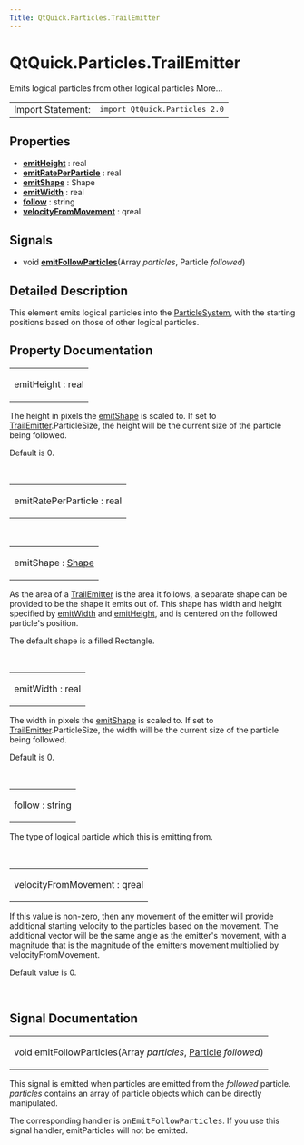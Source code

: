 ```yaml
---
Title: QtQuick.Particles.TrailEmitter
---
```


# QtQuick.Particles.TrailEmitter

<span class="subtitle"></span>
<!-- $$$TrailEmitter-brief -->
<p>Emits logical particles from other logical particles More...</p>
<!-- @@@TrailEmitter -->
<table class="alignedsummary">
<tr><td class="memItemLeft rightAlign topAlign"> Import Statement:</td><td class="memItemRight bottomAlign"> </b><tt>import QtQuick.Particles 2.0</tt></td></tr></table><ul>
</ul>
<h2>Properties</h2>
<ul>
<li class="fn"><b><b><a href="#emitHeight-prop">emitHeight</a></b></b> : real</li>
<li class="fn"><b><b><a href="#emitRatePerParticle-prop">emitRatePerParticle</a></b></b> : real</li>
<li class="fn"><b><b><a href="#emitShape-prop">emitShape</a></b></b> : Shape</li>
<li class="fn"><b><b><a href="#emitWidth-prop">emitWidth</a></b></b> : real</li>
<li class="fn"><b><b><a href="#follow-prop">follow</a></b></b> : string</li>
<li class="fn"><b><b><a href="#velocityFromMovement-prop">velocityFromMovement</a></b></b> : qreal</li>
</ul>
<h2>Signals</h2>
<ul>
<li class="fn">void <b><b><a href="#emitFollowParticles-signal">emitFollowParticles</a></b></b>(Array <i>particles</i>, Particle <i>followed</i>)</li>
</ul>
<!-- $$$TrailEmitter-description -->
<h2>Detailed Description</h2>
<p>This element emits logical particles into the <a href="QtQuick.Particles.ParticleSystem.md">ParticleSystem</a>, with the starting positions based on those of other logical particles.</p>
<!-- @@@TrailEmitter -->
<h2>Property Documentation</h2>
<!-- $$$emitHeight -->
<table class="qmlname"><tr valign="top"><td class="tblQmlPropNode"><p><span class="name">emitHeight</span> : <span class="type">real</span></p></td></tr></table><p>The height in pixels the <a href="#emitShape-prop">emitShape</a> is scaled to. If set to <a href="index.html">TrailEmitter</a>.ParticleSize, the height will be the current size of the particle being followed.</p>
<p>Default is 0.</p>
<!-- @@@emitHeight -->
<br/>
<!-- $$$emitRatePerParticle -->
<table class="qmlname"><tr valign="top"><td class="tblQmlPropNode"><p><span class="name">emitRatePerParticle</span> : <span class="type">real</span></p></td></tr></table><!-- @@@emitRatePerParticle -->
<br/>
<!-- $$$emitShape -->
<table class="qmlname"><tr valign="top"><td class="tblQmlPropNode"><p><span class="name">emitShape</span> : <span class="type"><a href="QtQuick.Particles.Shape.md">Shape</a></span></p></td></tr></table><p>As the area of a <a href="index.html">TrailEmitter</a> is the area it follows, a separate shape can be provided to be the shape it emits out of. This shape has width and height specified by <a href="#emitWidth-prop">emitWidth</a> and <a href="#emitHeight-prop">emitHeight</a>, and is centered on the followed particle's position.</p>
<p>The default shape is a filled Rectangle.</p>
<!-- @@@emitShape -->
<br/>
<!-- $$$emitWidth -->
<table class="qmlname"><tr valign="top"><td class="tblQmlPropNode"><p><span class="name">emitWidth</span> : <span class="type">real</span></p></td></tr></table><p>The width in pixels the <a href="#emitShape-prop">emitShape</a> is scaled to. If set to <a href="index.html">TrailEmitter</a>.ParticleSize, the width will be the current size of the particle being followed.</p>
<p>Default is 0.</p>
<!-- @@@emitWidth -->
<br/>
<!-- $$$follow -->
<table class="qmlname"><tr valign="top"><td class="tblQmlPropNode"><p><span class="name">follow</span> : <span class="type">string</span></p></td></tr></table><p>The type of logical particle which this is emitting from.</p>
<!-- @@@follow -->
<br/>
<!-- $$$velocityFromMovement -->
<table class="qmlname"><tr valign="top"><td class="tblQmlPropNode"><p><span class="name">velocityFromMovement</span> : <span class="type">qreal</span></p></td></tr></table><p>If this value is non-zero, then any movement of the emitter will provide additional starting velocity to the particles based on the movement. The additional vector will be the same angle as the emitter's movement, with a magnitude that is the magnitude of the emitters movement multiplied by velocityFromMovement.</p>
<p>Default value is 0.</p>
<!-- @@@velocityFromMovement -->
<br/>
<h2>Signal Documentation</h2>
<!-- $$$emitFollowParticles -->
<table class="qmlname"><tr valign="top"><td class="tblQmlFuncNode"><p><span class="type">void</span> <span class="name">emitFollowParticles</span>(<span class="type">Array</span><i> particles</i>, <span class="type"><a href="QtQuick.Particles.Particle.md">Particle</a></span><i> followed</i>)</p></td></tr></table><p>This signal is emitted when particles are emitted from the <i>followed</i> particle. <i>particles</i> contains an array of particle objects which can be directly manipulated.</p>
<p>The corresponding handler is <tt>onEmitFollowParticles</tt>. If you use this signal handler, emitParticles will not be emitted.</p>
<!-- @@@emitFollowParticles -->
<br/>
